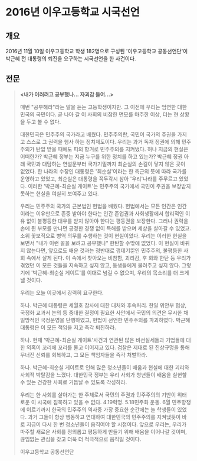 # 2016년 이우고등학교 시국선언

## 개요

2016년 11월 10일 이우고등학교 학생 182명으로 구성된 '이우고등학교 공동선언단'이 박근혜 전 대통령의 퇴진을 요구하는 시국선언을 한 사건이다.

## 전문

> **<내가 이러려고 공부했나... 자괴감 들어...>**
>
> 매번 "공부해라"라는 말을 듣는 고등학생이지만. 그 이전에 우리는 엄연한 대한민국의 국민이다. 곧 나아 갈 이 사회의 비참한 면모를 마주한 이상, 더는 현 상황을 두고 볼 수 없다.
>
> 대한민국은 민주주의 국가라고 배웠다. 민주주의란, 국민이 국가의 주권을 가지고 스스로 그 권력을 행사 하는 정치제도이다. 우리는 과거 독재 정권에 의해 민주주의가 탄압 받을 때에도 피의 항거로 민주주의를 지켜냈다. 허나 지금의 현실은 어떠한가? 박근혜 정부는 지금 누구를 위한 정치를 하고 있는가? 박근혜 정권 아래 국민과 대담하는 연설문부터 국가기밀까지 최순실의 손길이 닿지 않은 곳이 없었다. 한 나라의 수장인 대통령은 '최순실'이라는 한 측근의 뜻에 따라 국가를 운영하고 있었고, 최순실은 대통령을 꼭두각시 삼아 '우리'나라를 주무르고 있었다. 이러한 '박근혜-최순실 게이트'는 민주주의 국가에서 국민이 주권을 보장받지 못하는 현실을 여실히 보여주고 있다.
>
> 우리는 민주주의 국가의 근본법인 헌법을 배웠다. 헌법에서는 모든 인간은 인간이라는 이유만으로 존중 받아야 한다는 인간 존업권과 사회생활에서 합리적인 이유 없이 불평등한 대우를 받지 않아야 한다는 평등권을 보장한다. 그러나 권력을 손에 쥔 부모를 만나면 공정한 경쟁 없이 특해를 받으며 세상을 살아갈 수 있었고. 소위 꽃보직으로 병역 의무를 수행하는 것이 현실이었다. 우리는 이러한 현실을 보면서 "내가 이런 꼴을 보려고 공부했나" 한탄할 수밖에 없었다. 이 현실이 바뀌지 않는다면, 앞으로도 배운 것과는 정반대로 껍데기뿐인 민주주의, 불평등한 사회 속에서 살게 된다. 이 속에서 찾아오는 비참함, 괴리감, 후 회와 한탄 등 우리가 겪었던 이 모든 것들을 지속하고 싶지 않고, 동생들에게 물려주고 싶지 않다. 그렇기에 '박근혜-최순실 게이트'를 이대로 넘길 수 없으며, 우리의 목소리를 더 크게 낼 것이다.
>
> 우리는 오늘 이곳에서 강력히 요구한다.
>
> 하나. 박근혜 대통령은 세월호 참사에 대한 대처와 후속처리. 한일 위안부 협상, 국정화 교과서 논의 등 중대한 결정이 필요한 사안에서 국민의 의견은 무시한 채 일방적인 국정운영을 단행하였고, 헌법이 선언한 민주주의를 파괴하였다. 박근혜 대통령은 이 모든 책임을 지고 즉각 퇴진하라.
>
> 하나. 현재 '박근혜-최순실 게이트'사건과 연관된 많은 비선실세들과 기업들에 대한 외혹이 꼬리에 꼬리를 물고 이어지고 있다. 검찰은 제대로 된 진상규명을 통해 무너진 신뢰를 회복하고, 그 모든 책임자들을 즉각 처벌하라.
>
> 하나. 박근혜-최순실 게이트로 인해 많은 청소년들이 배움과 현실에 대한 괴리와 사회적 박탈감을 느꼈다. 대한민국 정부는 우리 사회가 청년들이 배움을 실현할 수 있는 건강한 사회로 거듭날 수 있도록 각성하라.
>
> 우리는 한 사회를 살아가는 한 주체로서 국민의 주권과 민주주의의 기반이 위태로운 이 시국에 침묵하고 있을 수 없다. 4.19혁명. 5.18민주화 운동. 6월 민주항쟁에 이르기까지 한국의 민주주의 역사중 가장 중요한 순간에는 늘 학생들이 있었다. 과거 그들이 항상 행동하고 연대하여 대한민국의 민주주의를 지켜냈듯이 바로 지금이 다시 한 번 청소년들이 움직여야 할 시점이다. 앞으로 우리는, 우리가 마주할 새로운 사회를 정의롭고 평등하게 만들기 위해 배움을 이어나갈 것이며, 끊임없는 관심을 갖고 더욱 더 적극적으로 움직일 것이다.
>
> 이우고등학교 공동선언단
